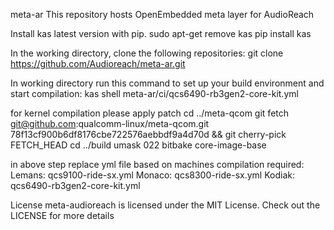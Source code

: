 meta-ar
This repository hosts OpenEmbedded meta layer for AudioReach

Install kas latest version with pip.
sudo apt-get remove kas
pip install kas

In the working directory, clone the following repositories:
git clone https://github.com/Audioreach/meta-ar.git

In working directory run this command to set up your build environment and start compilation:
	kas shell meta-ar/ci/qcs6490-rb3gen2-core-kit.yml

for kernel compilation please apply patch
	cd ../meta-qcom
	git fetch git@github.com:qualcomm-linux/meta-qcom.git 78f13cf900b6df8176cbe722576aebbdf9a4d70d && git cherry-pick FETCH_HEAD
	cd ../build
	umask 022
	bitbake core-image-base

in above step replace yml file based on machines compilation required:
Lemans: qcs9100-ride-sx.yml
Monaco: qcs8300-ride-sx.yml
Kodiak: qcs6490-rb3gen2-core-kit.yml


License
meta-audioreach is licensed under the MIT License. Check out the LICENSE for more details
